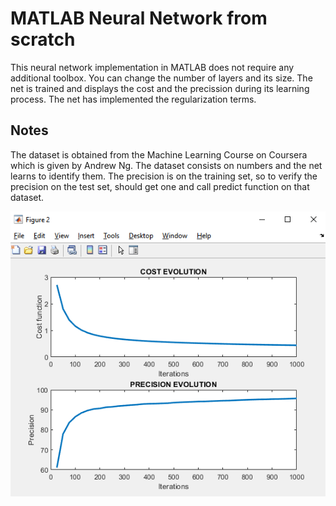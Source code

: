 # MATLAB Neural Network from scratch
This neural network implementation in MATLAB does not require any additional toolbox. You can change the number of layers and its size. The net is trained and displays the cost and the precission during its learning process. The net has implemented the regularization terms. 

## Notes
The dataset is obtained from the Machine Learning Course on Coursera which is given by Andrew Ng. The dataset consists on numbers and the net learns to identify them. The precision is on the training set, so to verify the precision on the test set, should get one and call predict function on that dataset. 

![Image of training evolution](https://github.com/rsanchezm98/neural-network-from-scratch/blob/main/evolution.PNG)
